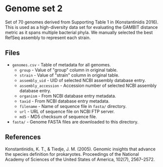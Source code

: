 # Genome set 2

Set of 70 genomes derived from Supporting Table 1 in (Konstantinidis 2016). This is used as a
high-diversity data set for evaluating the GAMBIT distance metric as it spans multiple bacterial
phyla. We manually selected the best RefSeq assembly to represent each strain.


## Files

* `genomes.csv` - Table of metadata for all genomes.
  * `group` - Value of "group" column in original table.
  * `strain` - Value of "strain" column in original table.
  * `assembly_uid` - UID of selected NCBI assembly database entry.
  * `assembly_accession` - Accession number of selected NCBI assembly database entry.
  * `organism` - From NCBI database entry metadata.
  * `taxid` - From NCBI database entry metadata.
  * `filename` - Name of sequence file in `fasta/` directory.
  * `url` - URL of sequence file on NCBI FTP server.
  * `md5` - MD5 checksum of sequence file.
* `fasta/` - Genome FASTA files are downloaded to this directory.


## References

Konstantinidis, K. T., & Tiedje, J. M. (2005). Genomic insights that advance the species definition for prokaryotes. Proceedings of the National Academy of Sciences of the United States of America, 102(7), 2567–2572.
